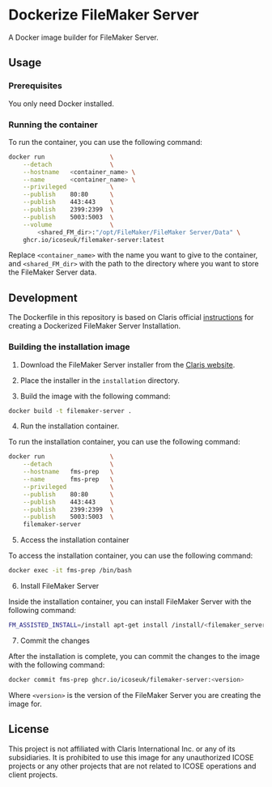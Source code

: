 # Dockerize FileMaker Server

A Docker image builder for FileMaker Server.

## Usage

### Prerequisites

You only need Docker installed.

### Running the container

To run the container, you can use the following command:

```bash
docker run                  \
    --detach                \
    --hostname   <container_name> \
    --name       <container_name> \
    --privileged            \
    --publish    80:80      \
    --publish    443:443    \
    --publish    2399:2399  \
    --publish    5003:5003  \
    --volume                \
        <shared_FM_dir>:"/opt/FileMaker/FileMaker Server/Data" \
    ghcr.io/icoseuk/filemaker-server:latest
```

Replace `<container_name>` with the name you want to give to the container, and `<shared_FM_dir>` with the path to the directory where you want to store the FileMaker Server data.

## Development

The Dockerfile in this repository is based on Claris official [instructions](https://support.claris.com/s/answerview?anum=000035949&language=en_US#run-container) for creating a Dockerized FileMaker Server Installation.

### Building the installation image

1. Download the FileMaker Server installer from the [Claris website](https://www.claris.com/filemaker-server-trial/).

2. Place the installer in the `installation` directory.

3. Build the image with the following command:

```bash
docker build -t filemaker-server .
```

4. Run the installation container.

To run the installation container, you can use the following command:

```bash
docker run                  \
    --detach                \
    --hostname   fms-prep   \
    --name       fms-prep   \
    --privileged            \
    --publish    80:80      \
    --publish    443:443    \
    --publish    2399:2399  \
    --publish    5003:5003  \
    filemaker-server
```

5. Access the installation container

To access the installation container, you can use the following command:

```bash
docker exec -it fms-prep /bin/bash
```

6. Install FileMaker Server

Inside the installation container, you can install FileMaker Server with the following command:

```bash
FM_ASSISTED_INSTALL=/install apt-get install /install/<filemaker_server>.deb -y
```


7. Commit the changes

After the installation is complete, you can commit the changes to the image with the following command:

```bash
docker commit fms-prep ghcr.io/icoseuk/filemaker-server:<version>
```

Where `<version>` is the version of the FileMaker Server you are creating the image for.

## License

This project is not affiliated with Claris International Inc. or any of its subsidiaries. It is prohibited to use this image for any unauthorized ICOSE projects or any other projects that are not related to ICOSE operations and client projects.
